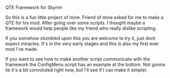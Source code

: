 QTE Framework for Skyrim

So this is a fun little project of mine. Friend of mine asked for me to make a QTE for his mod. After going over some scripts. I thought maybe a framework would help people like my friend who really dislike scripting. 

If you somehow stumbled upon this you are welcome to try it, just dont expect miracles. It's in the very early stages and this is also my first ever mod I've made.

If you want to see how to make another script communicate with the framework the ConfigMenu script has an example at the bottom.
Not gonna lie it's a bit convoluted right now, but I'll see if I can make it simpler.
